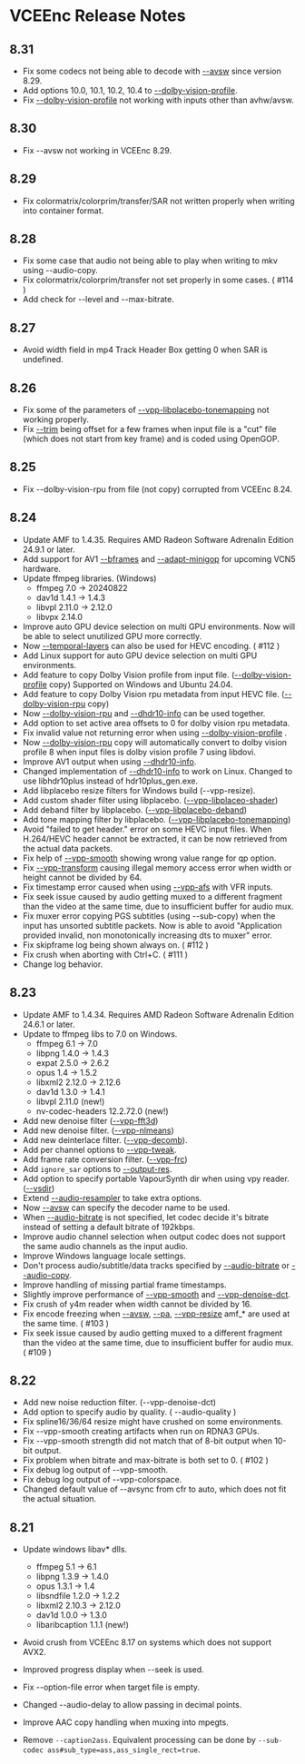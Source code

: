 # VCEEnc Release Notes

## 8.31

- Fix some codecs not being able to decode with [--avsw](https://github.com/rigaya/VCEEnc/blob/master/VCEEncC_Options.en.md#--avsw) since version 8.29.
- Add options 10.0, 10.1, 10.2, 10.4 to [--dolby-vision-profile](https://github.com/rigaya/VCEEnc/blob/master/VCEEncC_Options.en.md#--dolby-vision-profile-string-hevc-av1).
- Fix [--dolby-vision-profile](https://github.com/rigaya/VCEEnc/blob/master/VCEEncC_Options.en.md#--dolby-vision-profile-string-hevc-av1) not working with inputs other than avhw/avsw.

## 8.30

- Fix --avsw not working in VCEEnc 8.29.

## 8.29

- Fix colormatrix/colorprim/transfer/SAR not written properly when writing into container format.

## 8.28

- Fix some case that audio not being able to play when writing to mkv using --audio-copy.
- Fix colormatrix/colorprim/transfer not set properly in some cases. ( #114 )
- Add check for --level and --max-bitrate.

## 8.27

- Avoid width field in mp4 Track Header Box getting 0 when SAR is undefined.

## 8.26

- Fix some of the parameters of [--vpp-libplacebo-tonemapping](https://github.com/rigaya/VCEEnc/blob/master/VCEEncC_Options.en.md#--vpp-libplacebo-tonemapping-param1value1param2value2) not working properly.
- Fix [--trim](https://github.com/rigaya/VCEEnc/blob/master/VCEEncC_Options.en.md#--trim-intintintintintint) being offset for a few frames when input file is a "cut" file (which does not start from key frame) and is coded using OpenGOP.

## 8.25

- Fix --dolby-vision-rpu from file (not copy) corrupted from VCEEnc 8.24.

## 8.24

- Update AMF to 1.4.35.
  Requires AMD Radeon Software Adrenalin Edition 24.9.1 or later.
- Add support for AV1 [--bframes](https://github.com/rigaya/VCEEnc/blob/master/VCEEncC_Options.en.md#-b---bframes-int) and [--adapt-minigop](https://github.com/rigaya/VCEEnc/blob/master/VCEEncC_Options.en.md#--adapt-minigop-h264av1) for upcoming VCN5 hardware.
- Update ffmpeg libraries. (Windows)
  - ffmpeg 7.0 -> 20240822
  - dav1d 1.4.1 -> 1.4.3
  - libvpl 2.11.0 -> 2.12.0
  - libvpx 2.14.0
- Improve auto GPU device selection on multi GPU environments.
  Now will be able to select unutilized GPU more correctly.
- Now [--temporal-layers](https://github.com/rigaya/VCEEnc/blob/master/VCEEncC_Options.en.md#--temporal-layers-int-hevcav1) can also be used for HEVC encoding. ( #112 )
- Add Linux support for auto GPU device selection on multi GPU environments.
- Add feature to copy Dolby Vision profile from input file. ([--dolby-vision-profile](https://github.com/rigaya/VCEEnc/blob/master/VCEEncC_Options.en.md#--dolby-vision-profile-string-hevc-av1) copy)
  Supported on Windows and Ubuntu 24.04.
- Add feature to copy Dolby Vision rpu metadata from input HEVC file. ([--dolby-vision-rpu](https://github.com/rigaya/VCEEnc/blob/master/VCEEncC_Options.en.md#--dolby-vision-rpu-string-hevc-av1) copy)
- Now [--dolby-vision-rpu](https://github.com/rigaya/VCEEnc/blob/master/VCEEncC_Options.en.md#--dolby-vision-rpu-string-hevc-av1) and [--dhdr10-info](https://github.com/rigaya/VCEEnc/blob/master/VCEEncC_Options.en.md#--dhdr10-info-string-hevc-av1) can be used together.
- Add option to set active area offsets to 0 for dolby vision rpu metadata.
- Fix invalid value not returning error when using [--dolby-vision-profile](https://github.com/rigaya/VCEEnc/blob/master/VCEEncC_Options.en.md#--dolby-vision-profile-string-hevc-av1) .
- Now [--dolby-vision-rpu](https://github.com/rigaya/VCEEnc/blob/master/VCEEncC_Options.en.md#--dolby-vision-rpu-string-hevc-av1) copy will automatically convert to dolby vision profile 8 when input files is dolby vision profile 7 using libdovi.
- Improve AV1 output when using [--dhdr10-info](https://github.com/rigaya/VCEEnc/blob/master/VCEEncC_Options.en.md#--dhdr10-info-string-hevc-av1).
- Changed implementation of [--dhdr10-info](https://github.com/rigaya/VCEEnc/blob/master/VCEEncC_Options.en.md#--dhdr10-info-string-hevc-av1) to work on Linux.
  Changed to use libhdr10plus instead of hdr10plus_gen.exe.
- Add libplacebo resize filters for Windows build (--vpp-resize).
- Add custom shader filter using libplacebo. ([--vpp-libplaceo-shader](https://github.com/rigaya/VCEEnc/blob/master/VCEEncC_Options.en.md#--vpp-libplacebo-shader-param1value1param2value2))
- Add deband filter by libplacebo. ([--vpp-libplacebo-deband](https://github.com/rigaya/VCEEnc/blob/master/VCEEncC_Options.en.md#--vpp-libplacebo-deband-param1value1param2value2))
- Add tone mapping filter by libplacebo. ([--vpp-libplacebo-tonemapping](https://github.com/rigaya/VCEEnc/blob/master/VCEEncC_Options.en.md#--vpp-libplacebo-tonemapping-param1value1param2value2))
- Avoid "failed to get header." error on some HEVC input files.
  When H.264/HEVC header cannot be extracted, it can be now retrieved from the actual data packets.
- Fix help of [--vpp-smooth](https://github.com/rigaya/VCEEnc/blob/master/VCEEncC_Options.en.md#--vpp-smooth-param1value1param2value2) showing wrong value range for qp option.
- Fix [--vpp-transform](https://github.com/rigaya/VCEEnc/blob/master/VCEEncC_Options.en.md#--vpp-transform-param1value1param2value2) causing illegal memory access error when width or height cannot be divided by 64.
- Fix timestamp error caused when using [--vpp-afs](https://github.com/rigaya/VCEEnc/blob/master/VCEEncC_Options.en.md#--vpp-afs-param1value1param2value2) with VFR inputs. 
- Fix seek issue caused by audio getting muxed to a different fragment than the video at the same time, due to insufficient buffer for audio mux.
- Fix muxer error copying PGS subtitles (using --sub-copy) when the input has unsorted subtitle packets.
  Now is able to avoid "Application provided invalid, non monotonically increasing dts to muxer" error.
- Fix skipframe log being shown always on. ( #112 )
- Fix crush when aborting with Ctrl+C. ( #111 )
- Change log behavior.

## 8.23

- Update AMF to 1.4.34.
  Requires AMD Radeon Software Adrenalin Edition 24.6.1 or later.
- Update to ffmpeg libs to 7.0 on Windows.
  - ffmpeg 6.1 -> 7.0
  - libpng 1.4.0 -> 1.4.3
  - expat 2.5.0 -> 2.6.2
  - opus 1.4 -> 1.5.2
  - libxml2 2.12.0 -> 2.12.6
  - dav1d 1.3.0 -> 1.4.1
  - libvpl 2.11.0 (new!)
  - nv-codec-headers 12.2.72.0 (new!)
- Add new denoise filter ([--vpp-fft3d](https://github.com/rigaya/VCEEnc/blob/master/VCEEncC_Options.en.md#--vpp-fft3d-param1value1param2value2))
- Add new denoise filter. ([--vpp-nlmeans](https://github.com/rigaya/VCEEnc/blob/master/VCEEncC_Options.en.md#--vpp-nlmeans-param1value1param2value2))
- Add new deinterlace filter. ([--vpp-decomb](https://github.com/rigaya/VCEEnc/blob/master/VCEEncC_Options.en.md#--vpp-decomb-param1value1param2value2)).
- Add per channel options to [--vpp-tweak](https://github.com/rigaya/VCEEnc/blob/master/VCEEncC_Options.en.md#--vpp-tweak-param1value1param2value2).
- Add frame rate conversion filter. ([--vpp-frc](https://github.com/rigaya/VCEEnc/blob/master/VCEEncC_Options.en.md#--vpp-frc-param1value1param2value2))
- Add ```ignore_sar``` options to [--output-res](output-res).
- Add option to specify portable VapourSynth dir when using vpy reader. ([--vsdir](https://github.com/rigaya/VCEEnc/blob/master/VCEEncC_Options.en.md#--vsdir-string))
- Extend [--audio-resampler](https://github.com/rigaya/VCEEnc/blob/master/VCEEncC_Options.en.md#--audio-resampler-string) to take extra options.
- Now [--avsw](https://github.com/rigaya/VCEEnc/blob/master/VCEEncC_Options.en.md#--avsw-string) can specify the decoder name to be used.
- When [--audio-bitrate](https://github.com/rigaya/VCEEnc/blob/master/VCEEncC_Options.en.md#--audio-bitrate-intstringint) is not specified, let codec decide it's bitrate instead of setting a default bitrate of 192kbps.
- Improve audio channel selection when output codec does not support the same audio channels as the input audio. 
- Improve Windows language locale settings.
- Don't process audio/subtitle/data tracks specified by [--audio-bitrate](https://github.com/rigaya/VCEEnc/blob/master/VCEEncC_Options.en.md#--audio-bitrate-intstringint) or [--audio-copy](https://github.com/rigaya/VCEEnc/blob/master/VCEEncC_Options.en.md#--audio-copy-intstringintstring).
- Improve handling of missing partial frame timestamps.
- Slightly improve performance of [--vpp-smooth](https://github.com/rigaya/VCEEnc/blob/master/VCEEncC_Options.en.md#--vpp-smooth-param1value1param2value2) and [--vpp-denoise-dct](https://github.com/rigaya/VCEEnc/blob/master/VCEEncC_Options.en.md#--vpp-denoise-dct-param1value1param2value2).
- Fix crush of y4m reader when width cannot be divided by 16.
- Fix encode freezing when [--avsw](https://github.com/rigaya/VCEEnc/blob/master/VCEEncC_Options.en.md#--avsw-string), [--pa](https://github.com/rigaya/VCEEnc/blob/master/VCEEncC_Options.en.md#--pa--param1value1param2value2), [--vpp-resize](https://github.com/rigaya/VCEEnc/blob/master/VCEEncC_Options.en.md#--vpp-resize-string) amf_* are used at the same time. ( #103 )
- Fix seek issue caused by audio getting muxed to a different fragment than the video at the same time, due to insufficient buffer for audio mux. ( #109 )

## 8.22

- Add new noise reduction filter. (--vpp-denoise-dct)
- Add option to specify audio by quality. ( --audio-quality )
- Fix spline16/36/64 resize might have crushed on some environments.
- Fix --vpp-smooth creating artifacts when run on RDNA3 GPUs.
- Fix --vpp-smooth strength did not match that of 8-bit output when 10-bit output.
- Fix problem when bitrate and max-bitrate is both set to 0. ( #102 )
- Fix debug log output of --vpp-smooth.
- Fix debug log output of --vpp-colorspace.
- Changed default value of --avsync from cfr to auto, which does not fit the actual situation.

## 8.21

- Update windows libav* dlls.
  - ffmpeg 5.1 -> 6.1
  - libpng 1.3.9 -> 1.4.0
  - opus 1.3.1 -> 1.4
  - libsndfile 1.2.0 -> 1.2.2
  - libxml2 2.10.3 -> 2.12.0
  - dav1d 1.0.0 -> 1.3.0
  - libaribcaption 1.1.1 (new!)

- Avoid crush from VCEEnc 8.17 on systems which does not support AVX2.
- Improved progress display when --seek is used.
- Fix --option-file error when target file is empty.
- Changed --audio-delay to allow passing in decimal points.
- Improve AAC copy handling when muxing into mpegts.
- Remove ```--caption2ass```.
  Equivalent processing can be done by ```--sub-codec ass#sub_type=ass,ass_single_rect=true```.